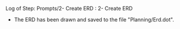 Log of Step: Prompts/2- Create ERD : 2- Create ERD


 - The ERD has been drawn and saved to the file "Planning/Erd.dot".